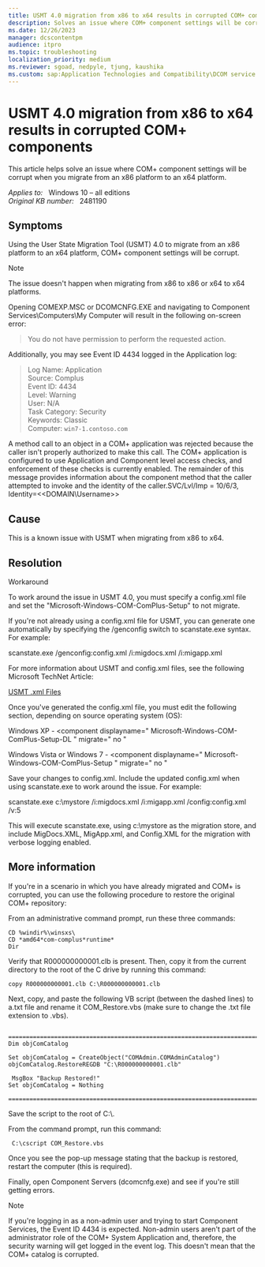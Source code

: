 ```yaml
---
title: USMT 4.0 migration from x86 to x64 results in corrupted COM+ components
description: Solves an issue where COM+ component settings will be corrupt when you migrate from an x86 platform to an x64 platform.
ms.date: 12/26/2023
manager: dcscontentpm
audience: itpro
ms.topic: troubleshooting
localization_priority: medium
ms.reviewer: sgoad, nedpyle, tjung, kaushika
ms.custom: sap:Application Technologies and Compatibility\DCOM service startup and permissions, csstroubleshoot
---
```

# USMT 4.0 migration from x86 to x64 results in corrupted COM+ components

This article helps solve an issue where COM+ component settings will be corrupt when you migrate from an x86 platform to an x64 platform.

_Applies to:_ &nbsp; Windows 10 – all editions  
_Original KB number:_ &nbsp; 2481190

## Symptoms

Using the User State Migration Tool (USMT) 4.0 to migrate from an x86 platform to an x64 platform, COM+ component settings will be corrupt.

> [!NOTE]
> The issue doesn't happen when migrating from x86 to x86 or x64 to x64 platforms.

Opening COMEXP.MSC or DCOMCNFG.EXE and navigating to Component Services\Computers\My Computer will result in the following on-screen error:

> You do not have permission to perform the requested action.

Additionally, you may see Event ID 4434 logged in the Application log:

> Log Name: Application  
Source: Complus  
Event ID: 4434  
Level: Warning  
User: N/A  
Task Category: Security  
Keywords: Classic  
Computer: `win7-1.contoso.com`  

A method call to an object in a COM+ application was rejected because the caller isn't properly authorized to make this call. The COM+ application is configured to use Application and Component level access checks, and enforcement of these checks is currently enabled. The remainder of this message provides information about the component method that the caller attempted to invoke and the identity of the caller.SVC/Lvl/Imp = 10/6/3, Identity=<\<DOMAIN\Username>>

## Cause

This is a known issue with USMT when migrating from x86 to x64.

## Resolution

Workaround  

To work around the issue in USMT 4.0, you must specify a config.xml file and set the "Microsoft-Windows-COM-ComPlus-Setup" to not migrate.

If you're not already using a config.xml file for USMT, you can generate one automatically by specifying the /genconfig switch to scanstate.exe syntax. For example:

scanstate.exe /genconfig:config.xml /i:migdocs.xml /i:migapp.xml

For more information about USMT and config.xml files, see the following Microsoft TechNet Article:

 [USMT .xml Files](https://technet.microsoft.com/library/cc766203%28ws.10%29.aspx#config)  

Once you've generated the config.xml file, you must edit the following section, depending on source operating system (OS):  

Windows XP - \<component displayname=" Microsoft-Windows-COM-ComPlus-Setup-DL " migrate=" no "  

Windows Vista or Windows 7 - \<component displayname=" Microsoft-Windows-COM-ComPlus-Setup " migrate=" no "

Save your changes to config.xml. Include the updated config.xml when using scanstate.exe to work around the issue. For example:

scanstate.exe c:\mystore /i:migdocs.xml /i:migapp.xml /config:config.xml /v:5

This will execute scanstate.exe, using c:\mystore as the migration store, and include MigDocs.XML, MigApp.xml, and Config.XML for the migration with verbose logging enabled.

## More information

If you're in a scenario in which you have already migrated and COM+ is corrupted, you can use the following procedure to restore the original COM+ repository:

From an administrative command prompt, run these three commands:

```console
CD %windir%\winsxs\
CD *amd64*com-complus*runtime*  
Dir  
```

Verify that R000000000001.clb is present. Then, copy it from the current directory to the root of the C drive by running this command:

```console
copy R000000000001.clb C:\R000000000001.clb  
```

Next, copy, and paste the following VB script (between the dashed lines) to a.txt file and rename it COM_Restore.vbs (make sure to change the .txt file extension to .vbs).  

```vbscript
 =============================================================================
Dim objComCatalog  

Set objComCatalog = CreateObject("COMAdmin.COMAdminCatalog")  
objComCatalog.RestoreREGDB "C:\R000000000001.clb"  

 MsgBox "Backup Restored!"  
Set objComCatalog = Nothing  

=============================================================================
```

Save the script to the root of C:\\.  

From the command prompt, run this command:  

```console
 C:\cscript COM_Restore.vbs  
```

Once you see the pop-up message stating that the backup is restored, restart the computer (this is required).

Finally, open Component Servers (dcomcnfg.exe) and see if you're still getting errors.

> [!NOTE]
> If you're logging in as a non-admin user and trying to start Component Services, the Event ID 4434 is expected. Non-admin users aren't part of the administrator role of the COM+ System Application and, therefore, the security warning will get logged in the event log. This doesn't mean that the COM+ catalog is corrupted.
